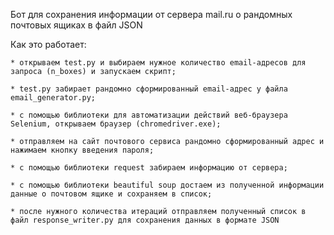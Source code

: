 Бот для сохранения информации от сервера mail.ru о рандомных почтовых ящиках в файл JSON

Как это работает:

	* открываем test.py и выбираем нужное количество email-адресов для запроса (n_boxes) и запускаем скрипт;
	
	* test.py забирает рандомно сформированный email-адрес у файла email_generator.py;
	
	* с помощью библиотеки для автоматизации действий веб-браузера Selenium, открываем браузер (chromedriver.exe);
	
	* отправляем на сайт почтового сервиса рандомно сформированный адрес и нажимаем кнопку введения пароля;
	
	* с помощью библиотеки request забираем информацию от сервера;
	
	* с помощью библиотеки beautiful soup достаем из полученной информации данные о почтовом ящике и сохраняем в список;
	
	* после нужного количества итераций отправляем полученный список в файл response_writer.py для сохранения данных в формате JSON
